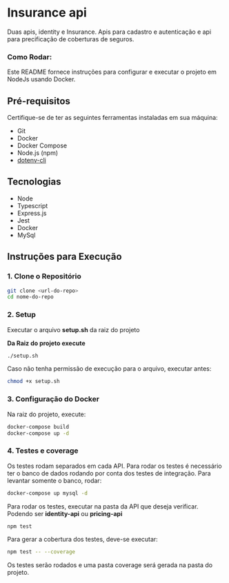 # Insurance api
Duas apis, identity e Insurance. Apis para cadastro e autenticação e api para precificação de coberturas de seguros.

### Como Rodar:

Este README fornece instruções para configurar e executar o projeto  em NodeJs usando Docker.

## Pré-requisitos

Certifique-se de ter as seguintes ferramentas instaladas em sua máquina:

- Git
- Docker
- Docker Compose
- Node.js (npm)
- [dotenv-cli](https://github.com/entropitor/dotenv-cli)

## Tecnologias
- Node
- Typescript
- Express.js
- Jest
- Docker
- MySql


## Instruções para Execução

### 1. Clone o Repositório

```bash
git clone <url-do-repo>
cd nome-do-repo
```

### 2. Setup

Executar o arquivo **setup.sh** da raiz do projeto

**Da Raiz do projeto execute**

```bash
./setup.sh
```
Caso não tenha permissão de execução para o arquivo, executar antes:

```bash
chmod +x setup.sh
```

### 3. Configuração do Docker
Na raiz do projeto, execute:

```bash
docker-compose build
docker-compose up -d
```

### 4. Testes e coverage

Os testes rodam separados em cada API. Para rodar os testes é necessário ter o banco de dados rodando por conta dos testes de integração. Para levantar somente o banco, rodar:
```bash
docker-compose up mysql -d
```
Para rodar os testes, executar na pasta da API que deseja verificar. Podendo ser **identity-api** ou **pricing-api**
```bash
npm test
```
Para gerar a cobertura dos testes, deve-se executar:
```bash
npm test -- --coverage
```
Os testes serão rodados e uma pasta coverage será gerada na pasta do projeto.
